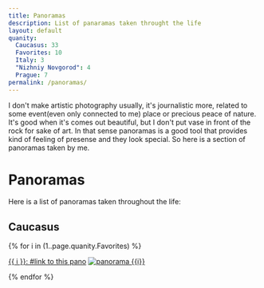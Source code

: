 ```yaml
---
title: Panoramas
description: List of panaramas taken throught the life
layout: default
quanity:
  Caucasus: 33
  Favorites: 10
  Italy: 3
  "Nizhniy Novgorod": 4
  Prague: 7
permalink: /panoramas/
---
```

<script src="https://github.com/blueimp/JavaScript-Load-Image/raw/master/js/load-image.all.min.js"></script>
I don't make artistic photography usually, it's journalistic more, related to some event(even only connected to me) place or precious peace of nature. It's good when it's comes out beautiful, but I don't put vase in front of the rock for sake of art.
In that sense panoramas is a good tool that provides kind of feeling of presense and they look special. So here is a section of panoramas taken by me.  

# Panoramas

Here is a list of panoramas taken throughout the life:

## Caucasus  

{% for i in (1..page.quanity.Favorites) %}

<a href="#{{i}}" id="{{i}}">{{ i }}: #link to this pano</a>
	[![panorama {{i}}]({{site.baseurl}}/assets/Panoramas/Favorites/small_740/pano{{i}}.jpg)]({{site.baseurl}}/assets/Panoramas/Favorites/pano{{i}}.jpg)

{% endfor %}





